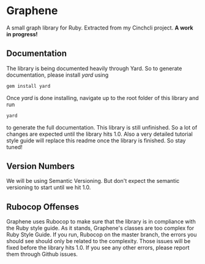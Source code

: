 # Graphene
A small graph library for Ruby. Extracted from my Cinchcli project.
**A work in progress!**

## Documentation
The library is being documented heavily through Yard. So to generate
documentation, please install *yard* using

```bash
gem install yard
```

Once *yard* is done installing, navigate up to the root folder of this library
and run

```bash
yard
```

to generate the full documentation. This library is still unfinished. So a lot
of changes are expected until the library hits 1.0. Also a very detailed
tutorial style guide will replace this readme once the library is finished. So
stay tuned!

## Version Numbers
We will be using Semantic Versioning. But don't expect the semantic versioning
to start until we hit 1.0.

## Rubocop Offenses
Graphene uses Rubocop to make sure that the library is in compliance with the
Ruby style guide. As it stands, Graphene's classes are too complex for Ruby
Style Guide. If you run, Rubocop on the master branch, the errors you should
see should only be related to the complexity. Those issues will be fixed
before the library hits 1.0. If you see any other errors, please report them
through Github issues.
